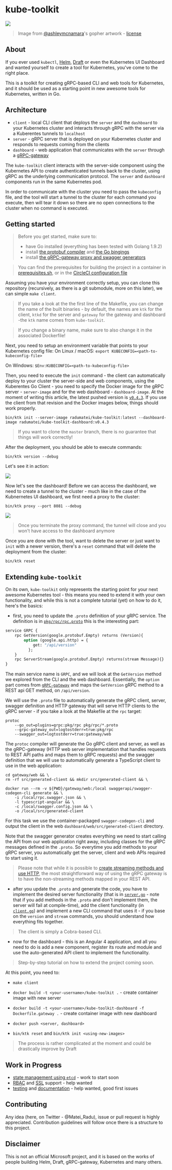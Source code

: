 kube-toolkit 
============

![](docs/BATMAN_GOPHER.png)

> Image from [@ashleymcnamara](https://github.com/ashleymcnamara/gophers)'s gopher artwork - [license](https://github.com/ashleymcnamara/gophers/blob/master/LICENSE)


About
-----
If you ever used `kubectl`, [Helm](https://github.com/kubernetes/helm), [Draft](https://github.com/azure/draft) or even the Kubernetes UI Dashboard and wanted yourself to create a tool for Kubernetes, you've come to the right place.

This is a toolkit for creating gRPC-based CLI and web tools for Kubernetes, and it should be used as a starting point in new awesome tools for Kubernetes, written in Go.


Architecture
-------------

- `client` - local CLI client that deploys the `server` and the `dashboard` to your Kubernetes cluster and interacts through gRPC with the server via a Kuberentes tunnels to `localhost`
- `server` - gRPC server that is deployed on your Kubernetes cluster and responds to requests coming from the clients
- `dashboard` - web application that communicates with the `server` through a [gRPC-gateway](https://github.com/grpc-ecosystem/grpc-gateway)

The `kube-toolkit` client interacts with the server-side component using the Kubernetes API to create authenticated tunnels back to the cluster, using gRPC as the underlying communication protocol. The `server` and `dashboard` components run in the same Kubernetes pod.

In order to communicate with the cluster you need to pass the `kubeconfig` file, and the tool will start a tunnel to the cluster for each command you execute, then will tear it down so there are no open connections to the cluster when no command is executed.


Getting started
----------------

> Before you get started, make sure to:
> - have Go installed (everything has been tested with Golang 1.9.2)
> - install [the protobuf compiler](https://github.com/google/protobuf) and [the Go bingings](https://github.com/golang/protobuf)
> - install [the gRPC-gateway proxy and swagger generators](https://github.com/grpc-ecosystem/grpc-gateway)

> You can find the prerequisites for building the project in a container in [prerequisites.sh](prerequisites.sh), or in the [CircleCI configuration file](/.circleci/config.yml)

Assuming you have your environment correctly setup, you can clone this repository (recursively, as there is a git submodule, more on this later), we can simple `make client`.

> If you take a look at the the first line of the Makefile, you can change the name of the built binaries - by default, the names are `ktk` for the client, `ktkd` for the server and `gateway` for the gateway and dashboard -the `ktk` name comes from `kube-toolkit`.

> If you change a binary name, make sure to also change it in the associated Dockerfile!

 Next, you need to setup an environment variable that points to your Kubernetes config file:
On Linux / macOS:
`export KUBECONFIG=<path-to-kubeconfig-file>`

On Windows:
`$Env:KUBECONFIG=<path-to-kubeconfig-file>`

Then, you need to execute the `init` command - the client can automatically deploy to your cluster the server-side and web components, using the Kuberentes Go Client - you need to specify the Docker image for the gRPC server - `server-image` and for the web dashboard - `dashboard-image`. At the moment of writing this article, the latest pushed version is [`v0.4.3`](https://github.com/radu-matei/kube-toolkit/releases/tag/v0.4.3). If you use the client from that revision and the Docker images below, things should work properly.

`bin/ktk init --server-image radumatei/kube-toolkit:latest --dashboard-image radumatei/kube-toolkit-dashboard:v0.4.3`

> If you want to clone the `master` branch, there is no guarantee that things will work correctly!

After the deployment, you should be able to execute commands:

`bin/ktk version --debug`

Let's see it in action:

![](docs/img/init.gif)

Now let's see the dashboard! Before we can access the dashboard, we need to create a tunnel to the cluster - much like in the case of the Kubnernetes UI dashboard, we first need a proxy to the cluster:

`bin/ktk proxy --port 8081 --debug`

![](docs/img/proxy.gif)

> Once you terminate the proxy command, the tunnel will close and you won't have access to the dashboard anymore


Once you are done with the tool, want to delete the server or just want to `init` with a newer version, there's a `reset` command that will delete the deployment from the cluster:

`bin/ktk reset`


Extending `kube-toolkit`
------------------------

On its own, `kube-toolkit` only represents the starting point for your next awesome Kubernetes tool - this means you need to extend it with your own functionality, and while this is not a complete tutorial (yet) on how to do it, here's the basics:

- first, you need to update the `.proto` definition of your gRPC service. The definition is in [`pkg/rpc/rpc.proto`](pkg/rpc/rpc.proto) this is the interesting part:

```proto
service GRPC {
	rpc GetVersion(google.protobuf.Empty) returns (Version){
		option (google.api.http) = {
            get: "/api/version"
          };
	}
	rpc ServerStream(google.protobuf.Empty) returns(stream Message){}
}
```

The main service name is `GRPC`, and we will look at the `GetVersion` method we explored from the CLI and the web dashboard. Essentially, the `option` part comes from [`gRPC-gateway`](https://github.com/grpc-ecosystem/grpc-gateway) and maps the `GetVersion` gRPC method to a REST api GET method, on `/api/version`.

We will use the `.proto` file to automatically generate the gRPC client, server, swagger definition and HTTP gateway that will serve HTTP clients to the gRPC server - if you take a look at the Makefile at the `rpc` target:

```
protoc 
	--go_out=plugins=grpc:pkg/rpc pkg/rpc/*.proto 
	--grpc-gateway_out=logtostderr=true:pkg/rpc 
	--swagger_out=logtostderr=true:gateway/web
```

The `protoc` compiler will generate the Go gRPC client and server, as well as the gRPC-gateway (HTTP web server implementation that handles requests to REST API paths and maps them to gRPC requests) and the swagger definition that we will use to automatically generate a TypeScript client to use in the web application:


```
cd gateway/web && \
rm -rf src/generated-client && mkdir src/generated-client && \
    
docker run --rm -v ${PWD}/gateway/web:/local swaggerapi/swagger-codegen-cli generate && \
    -i /local/rpc.swagger.json && \    
    -l typescript-angular && \
    -c /local/swagger.config.json && \
    -o /local/src/generated-client

```

For this task we use the container-packaged `swagger-codegen-cli` and output the client in the web `dashboard/web/src/generated-client` directory.

Note that the swagger generator creates everything we need to start calling the API from our web application right away, including classes for the gRPC messages defined in the `.proto`. So everytime you add methods to your gRPC server, you automatically get the server, client and web APIs required to start using it.


> Please note that while it is possible to [create streaming methods and use HTTP](https://github.com/grpc-ecosystem/grpc-gateway/blob/master/examples/examplepb/stream.proto), the most straightforward way of using the gRPC gateway is to have the non-streaming methods mapped in your REST API.

- after you update the `.proto` and generate the code, you have to implement the desired server functionality (that is in [`server.go`](https://github.com/radu-matei/kube-toolkit/blob/master/pkg/server/server.go) - note that if you add methods in the `.proto` and don't implement them, the server will fail at compile-time), add the client functionality (in [`client.go`](https://github.com/radu-matei/kube-toolkit/blob/master/pkg/client/client.go)) and implement a new CLI command that uses it - if you base on the `version` and `stream` commands, you should understand how everything fits together.

> The client is simply a Cobra-based CLI.

- now for the dashboard - this is an Angular 4 application, and all you need to do is add a new component, register its route and module and use the auto-generated API client to implement the functionality.

> Step-by-step tutorial on how to extend the project coming soon.

At this point, you need to:

- `make client`

- `docker build -t <your-username>/kube-toolkit .` - create container image with new server

- `docker build -t <your-username>/kube-toolkit-dashboard -f Dockerfile.gateway .` - create container image with new dashboard

- `docker push <server, dashboard>`

- `bin/ktk reset` and `bin/ktk init <using-new-images>`


> The process is rather complicated at the moment and could be drastically improve by Draft



Work in Progress
----------------

- [state management using `etcd`](https://github.com/radu-matei/kube-toolkit/issues/19) - work to start soon
- [RBAC](https://github.com/radu-matei/kube-toolkit/issues/10) and [SSL](https://github.com/radu-matei/kube-toolkit/issues/7) support - help wanted
- [testing](https://github.com/radu-matei/kube-toolkit/issues/6) and [documentation](https://github.com/radu-matei/kube-toolkit/issues/11) - help wanted, good first issues

Contributing
------------

Any idea (here, on Twitter - @Matei_Radu), issue or pull request is highly appreciated. Contribution guidelines will follow once there is a structure to this project.

Disclaimer
----------
This is not an official Microsoft project, and it is based on the works of people building Helm, Draft, gRPC-gateway, Kubernetes and many others.
